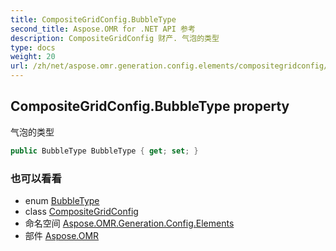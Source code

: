 ```yaml
---
title: CompositeGridConfig.BubbleType
second_title: Aspose.OMR for .NET API 参考
description: CompositeGridConfig 财产. 气泡的类型
type: docs
weight: 20
url: /zh/net/aspose.omr.generation.config.elements/compositegridconfig/bubbletype/
---
```

## CompositeGridConfig.BubbleType property

气泡的类型

```csharp
public BubbleType BubbleType { get; set; }
```

### 也可以看看

* enum [BubbleType](../../../aspose.omr.generation.config.enums/bubbletype/)
* class [CompositeGridConfig](../)
* 命名空间 [Aspose.OMR.Generation.Config.Elements](../../compositegridconfig/)
* 部件 [Aspose.OMR](../../../)


